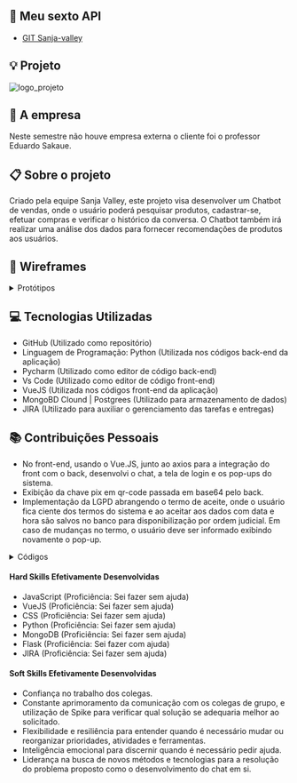 ## :rocket: Meu sexto API  
* [GIT Sanja-valley](https://github.com/Sanja-Valley) 

## :bulb: Projeto 
![logo_projeto](https://github.com/alexiakarine/Portifolios-projetos-fatec/blob/master/Icons/242654761-f0b8b9eb-cd4f-40dc-a306-9ff9e3a4e70f.png)


## :briefcase: A empresa
Neste semestre não houve empresa externa o cliente foi o professor Eduardo Sakaue.


## :clipboard: Sobre o projeto
Criado pela equipe Sanja Valley, este projeto visa desenvolver um Chatbot de vendas, onde o usuário poderá pesquisar produtos, cadastrar-se, efetuar compras e verificar o histórico da conversa. O Chatbot também irá realizar uma análise dos dados para fornecer recomendações de produtos aos usuários.

## :art: Wireframes
<details>
<summary>Protótipos</summary>
  
Tela login <br>
![login](https://github.com/alexiakarine/Portifolios-projetos-fatec/blob/master/Icons/login_ifest.JPG)

Termo de aceite <br>
![aceite](https://github.com/alexiakarine/Portifolios-projetos-fatec/blob/master/Icons/termoResponsabilidade.JPG)
  
Tela principal <br>
![tela-principal](https://github.com/alexiakarine/Portifolios-projetos-fatec/blob/master/Icons/tela_inicial.JPG)
  
Tela de notificação
![notificacao](https://github.com/alexiakarine/Portifolios-projetos-fatec/blob/master/Icons/feed.JPG)
  
Chat <br>
![chat](https://github.com/alexiakarine/Portifolios-projetos-fatec/blob/master/Icons/chatt.JPG)
</details>

## :computer: Tecnologias Utilizadas
- GitHub (Utilizado como repositório)
- Linguagem de Programação: Python (Utilizada nos códigos back-end da aplicação)
- Pycharm (Utilizado como editor de código back-end)
- Vs Code (Utilizado como editor de código front-end)
- VueJS (Utilizada nos códigos front-end da aplicação)
- MongoBD Clound  | Postgrees (Utilizado para armazenamento de dados)
- JIRA (Utilizado para auxiliar o gerenciamento das tarefas e entregas)

## :books: Contribuições Pessoais
* No front-end, usando o Vue.JS, junto ao axios para a integração do front com o back, desenvolvi o chat, a tela de login e os pop-ups do sistema. 
* Exibição da chave pix em qr-code passada em base64 pelo back.
* Implementação da LGPD abrangendo o termo de aceite, onde o usuário fica ciente dos termos do sistema e ao aceitar aos dados com data e hora são salvos no banco para disponibilização por ordem judicial. Em caso de mudanças no termo, o usuário deve ser informado exibindo novamente o pop-up. 

<details>
<summary>Códigos</summary>

Código do popup do feed de notícias<br>
![register](https://github.com/alexiakarine/Portifolios-projetos-fatec/blob/master/Icons/codigoFEED.JPG)

Methods<br>
![register](https://github.com/alexiakarine/Portifolios-projetos-fatec/blob/master/Icons/metodoFeed.JPG)

Código do chat<br>
![register1](https://github.com/alexiakarine/Portifolios-projetos-fatec/blob/master/Icons/chatcodigo.JPG)

Mounted<br>
![register3](https://github.com/alexiakarine/Portifolios-projetos-fatec/blob/master/Icons/MOUNTEDH.JPG)
  
Methods<br>
![register2](https://github.com/alexiakarine/Portifolios-projetos-fatec/blob/master/Icons/metodoCHAT.JPG)

Method Enviar<br>  
![enviar](https://github.com/alexiakarine/Portifolios-projetos-fatec/blob/master/Icons/metodoEnviar.JPG)

Method ler a tecla Enter<br>  
![enter](https://github.com/alexiakarine/Portifolios-projetos-fatec/blob/master/Icons/chatmetodo.JPG)

</details>

#### Hard Skills Efetivamente Desenvolvidas
* JavaScript (Proficiência: Sei fazer sem ajuda)
* VueJS (Proficiência: Sei fazer sem ajuda)
* CSS (Proficiência: Sei fazer sem ajuda)
* Python (Proficiência: Sei fazer sem ajuda)
* MongoDB (Proficiência: Sei fazer sem ajuda)
* Flask (Proficiência: Sei fazer com ajuda)
* JIRA (Proficiência: Sei fazer sem ajuda)


#### Soft Skills Efetivamente Desenvolvidas
* Confiança no trabalho dos colegas.
* Constante aprimoramento da comunicação com os colegas de grupo, e utilização de Spike para verificar qual solução se adequaria melhor ao solicitado.
* Flexibilidade e resiliência para entender quando é necessário mudar ou reorganizar prioridades, atividades e ferramentas.
* Inteligência emocional para discernir quando é necessário pedir ajuda.
* Liderança na busca de novos métodos e tecnologias para a resolução do problema proposto como o desenvolvimento do chat em si.


